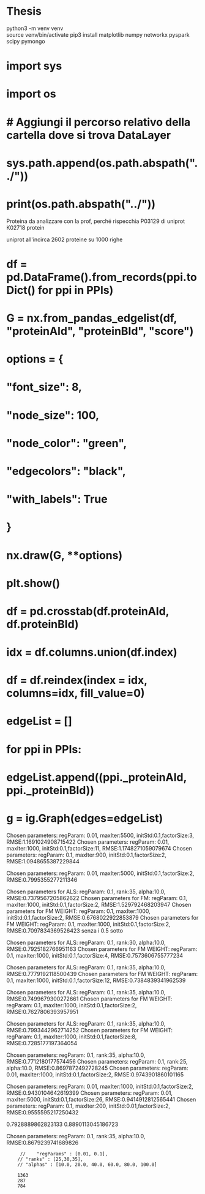 # Thesis
python3 -m venv venv     
source venv/bin/activate
pip3 install matplotlib numpy networkx pyspark scipy pymongo


# import sys
# import os

# # Aggiungi il percorso relativo della cartella dove si trova DataLayer
# sys.path.append(os.path.abspath("../"))


# print(os.path.abspath("../"))

Proteina da analizzare con la prof, perché rispecchia P03129  di uniprot
K02718 protein

uniprot all'incirca 2602 proteine su 1000 righe


# df = pd.DataFrame().from_records(ppi.toDict() for ppi in PPIs)
# G = nx.from_pandas_edgelist(df, "proteinAId", "proteinBId", "score")
# options = {
#     "font_size": 8,
#     "node_size": 100,
#     "node_color": "green",
#     "edgecolors": "black",
#     "with_labels": True
# }
# nx.draw(G, **options)
# plt.show()
# df = pd.crosstab(df.proteinAId, df.proteinBId)
# idx = df.columns.union(df.index)
# df = df.reindex(index = idx, columns=idx, fill_value=0)

# edgeList =  []
# for ppi in PPIs:
#         edgeList.append((ppi._proteinAId, ppi._proteinBId))


# g = ig.Graph(edges=edgeList)

Chosen parameters: regParam: 0.01, maxIter:5500, initStd:0.1,factorSize:3, RMSE:1.1691024908715422
Chosen parameters: regParam: 0.01, maxIter:1000, initStd:0.1,factorSize:11, RMSE:1.1748271059079674
Chosen parameters: regParam: 0.1, maxIter:900, initStd:0.1,factorSize:2, RMSE:1.0948655387229844


Chosen parameters: regParam: 0.01, maxIter:5000, initStd:0.1,factorSize:2, RMSE:0.7995355277211346

Chosen parameters for ALS: regParam: 0.1, rank:35, alpha:10.0, RMSE:0.7379567205862622
Chosen parameters for FM: regParam: 0.1, maxIter:1000, initStd:0.1,factorSize:2, RMSE:1.529792468203947
Chosen parameters for FM WEIGHT: regParam: 0.1, maxIter:1000, initStd:0.1,factorSize:2, RMSE:0.6768022922853879
Chosen parameters for FM WEIGHT: regParam: 0.1, maxIter:1000, initStd:0.1,factorSize:2, RMSE:0.7097834369526423 senza i 0.5 sotto


Chosen parameters for ALS: regParam: 0.1, rank:30, alpha:10.0, RMSE:0.7925182766951163
Chosen parameters for FM WEIGHT: regParam: 0.1, maxIter:1000, initStd:0.1,factorSize:4, RMSE:0.7573606755777234

Chosen parameters for ALS: regParam: 0.1, rank:35, alpha:10.0, RMSE:0.7779192118500439
Chosen parameters for FM WEIGHT: regParam: 0.1, maxIter:1000, initStd:0.1,factorSize:12, RMSE:0.7384839341962539

Chosen parameters for ALS: regParam: 0.1, rank:35, alpha:10.0, RMSE:0.7499679300272661
Chosen parameters for FM WEIGHT: regParam: 0.1, maxIter:1000, initStd:0.1,factorSize:2, RMSE:0.7627806393957951

Chosen parameters for ALS: regParam: 0.1, rank:35, alpha:10.0, RMSE:0.7993442962714252
Chosen parameters for FM WEIGHT: regParam: 0.1, maxIter:1000, initStd:0.1,factorSize:8, RMSE:0.7285177197364054

Chosen parameters: regParam: 0.1, rank:35, alpha:10.0, RMSE:0.7712180177574456
Chosen parameters: regParam: 0.1, rank:25, alpha:10.0, RMSE:0.8697872492728245
 Chosen parameters: regParam: 0.01, maxIter:1000, initStd:0.1,factorSize:2, RMSE:0.9743901860101165

 Chosen parameters: regParam: 0.01, maxIter:1000, initStd:0.1,factorSize:2, RMSE:0.9430104642619399
 Chosen parameters: regParam: 0.01, maxIter:5000, initStd:0.1,factorSize:26, RMSE:0.9414912812565441
 Chosen parameters: regParam: 0.1, maxIter:200, initStd:0.01,factorSize:2, RMSE:0.9555595217250432

0.7928889862823133
0.8890113045186723

 Chosen parameters: regParam: 0.1, rank:35, alpha:10.0, RMSE:0.8679239741689826


         //    "regParams" : [0.01, 0.1],
        // "ranks" : [25,30,35],
        // "alphas" : [10.0, 20.0, 40.0, 60.0, 80.0, 100.0]

        1363
        287
        784